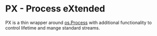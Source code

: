 # PX - Process eXtended
PX is a thin wrapper around [os.Process](https://pkg.go.dev/os#Process) with additional functionality to control lifetime and mange standard streams.

